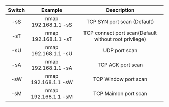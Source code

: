 | Switch | Example | Description
|:-----:|:-----:|:----:|
-sS|nmap 192.168.1.1 -sS|TCP SYN port scan (Default)
-sT|nmap 192.168.1.1 -sT|TCP connect port scan(Default without root privilege)
-sU|nmap 192.168.1.1 -sU|UDP port scan
-sA|nmap 192.168.1.1 -sA|TCP ACK port scan
-sW|nmap 192.168.1.1 -sW|TCP Window port scan
-sM|nmap 192.168.1.1 -sM|TCP Maimon port scan